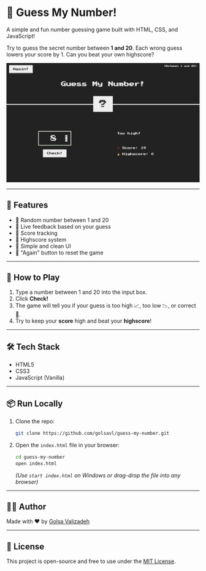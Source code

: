 # 🎲 Guess My Number!

A simple and fun number guessing game built with HTML, CSS, and JavaScript!

Try to guess the secret number between **1 and 20**. Each wrong guess lowers your score by 1. Can you beat your own highscore?

![Game Screenshot](./assets/screenshot.png)

---

## 🔹 Features

- 🎯 Random number between 1 and 20
- 🧠 Live feedback based on your guess
- 💯 Score tracking
- 🥇 Highscore system
- 🎨 Simple and clean UI
- 🔁 "Again" button to reset the game

---

## 🚀 How to Play

1. Type a number between 1 and 20 into the input box.
2. Click **Check!**
3. The game will tell you if your guess is too high 📈, too low 📉, or correct 🎉.
4. Try to keep your **score** high and beat your **highscore**!

---

## 🛠️ Tech Stack

- HTML5
- CSS3
- JavaScript (Vanilla)

---

## 📦 Run Locally

1. Clone the repo:

   ```bash
   git clone https://github.com/golsavl/guess-my-number.git
   ```

2. Open the `index.html` file in your browser:

   ```bash
   cd guess-my-number
   open index.html
   ```

   *(Use `start index.html` on Windows or drag-drop the file into any browser)*
   
---

## 👩‍💻 Author

Made with ❤️ by [Golsa Valizadeh](https://github.com/golsavl)

---

## 📄 License

This project is open-source and free to use under the [MIT License](LICENSE).

